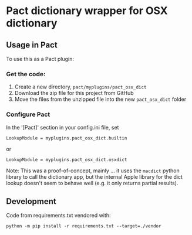 # Pact dictionary wrapper for OSX dictionary

## Usage in Pact

To use this as a Pact plugin:

### Get the code:

1. Create a new directory, `pact/myplugins/pact_osx_dict`
2. Download the zip file for this project from GitHub
3. Move the files from the unzipped file into the new `pact_osx_dict` folder

### Configure Pact

In the '[Pact]' section in your config.ini file, set

```
LookupModule = myplugins.pact_osx_dict.builtin
```

or

```
LookupModule = myplugins.pact_osx_dict.osxdict
```

Note: This was a proof-of-concept, mainly ... it uses the `macdict` python library to call the dictionary app, but the internal Apple library for the dict lookup doesn't seem to behave well (e.g. it only returns partial results).


## Development

Code from requirements.txt vendored with:

```
python -m pip install -r requirements.txt --target=./vendor
```